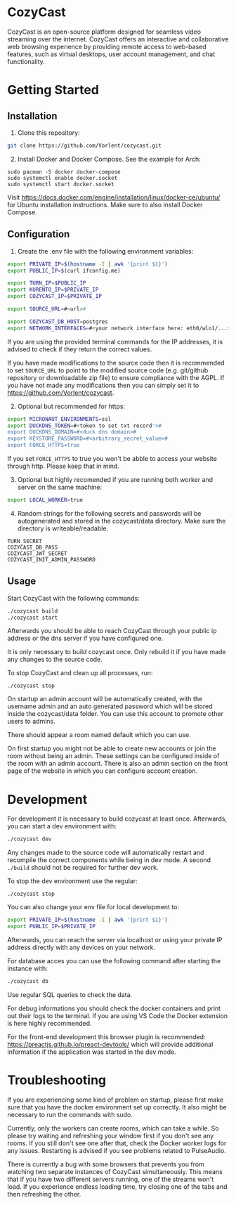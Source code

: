 # CozyCast

CozyCast is an open-source platform designed for seamless video streaming over the internet. CozyCast offers an interactive and collaborative web browsing experience by providing remote access to web-based features, such as virtual desktops, user account management, and chat functionality. 

# Getting Started


## Installation

1. Clone this repository:

``` bash
git clone https://github.com/Vorlent/cozycast.git
```

2. Install Docker and Docker Compose. See the example for Arch:

```
sudo pacman -S docker docker-compose
sudo systemctl enable docker.socket
sudo systemctl start docker.socket
```

Visit https://docs.docker.com/engine/installation/linux/docker-ce/ubuntu/ for Ubuntu installation instructions. Make sure to also install Docker Compose.

## Configuration

1. Create the .env file with the following environment variables:

```bash
export PRIVATE_IP=$(hostname -I | awk '{print $1}')
export PUBLIC_IP=$(curl ifconfig.me)

export TURN_IP=$PUBLIC_IP
export KURENTO_IP=$PRIVATE_IP
export COZYCAST_IP=$PRIVATE_IP

export SOURCE_URL=#<url>#

export COZYCAST_DB_HOST=postgres
export NETWORK_INTERFACES=#<your network interface here: eth0/wlo1/...>#
```
If you are using the provided terminal commands for the IP addresses, it is advised to check if they return the correct values.

If you have made modifications to the source code then it is recommended to set `SOURCE_URL` to point to the modified source code (e.g. git/github repository or downloadable zip file) to ensure compliance with the AGPL. If you have not made any modifications then you can simply set it to https://github.com/Vorlent/cozycast.

2. Optional but recommended for https:

``` bash
export MICRONAUT_ENVIRONMENTS=ssl
export DUCKDNS_TOKEN=#<token to set txt record'>#
export DUCKDNS_DOMAIN=#<duck dns domain>#
export KEYSTORE_PASSWORD=#<arbitrary_secret_value>#
export FORCE_HTTPS=true
```
If you set `FORCE_HTTPS` to true you won't be abble to access your website through http. Please keep that in mind.


3. Optional but highly recomended if you are running both worker and server on the same machine:

``` bash
export LOCAL_WORKER=true
```

4. Random strings for the following secrets and passwords will be autogenerated and stored in the cozycast/data directory. Make sure the directory is writeable/readable.
```
TURN_SECRET
COZYCAST_DB_PASS
COZYCAST_JWT_SECRET
COZYCAST_INIT_ADMIN_PASSWORD
```

## Usage

Start CozyCast with the following commands:

``` bash
./cozycast build
./cozycast start
```

Afterwards you should be able to reach CozyCast through your public ip address or the dns server if you have configured one.

It is only necessary to build cozycast once. Only rebuild it if you have made any changes to the source code.

To stop CozyCast and clean up all processes, run:
``` 
./cozycast stop
 ```

On startup an admin account will be automatically created, with the username admin and an auto generated password which will be stored inside the cozycast/data folder. You can use this account to promote other users to admins.

There should appear a room named default which you can use.

On first startup you might not be able to create new accounts or join the room without being an admin. These settings can be configured inside of the room with an admin account. There is also an admin section on the front page of the website in which you can configure account creation.

# Development

For development it is necessary to build cozycast at least once. Afterwards, you can start a dev environment with:

``` bash
./cozycast dev
```
Any changes made to the source code will automatically restart and recompile the correct components while being in dev mode. A second `./build` should not be required for further dev work.

To stop the dev environment use the regular:
``` 
./cozycast stop
 ```


You can also change your env file for local development to:
``` bash
export PRIVATE_IP=$(hostname -I | awk '{print $1}')
export PUBLIC_IP=$PRIVATE_IP
```

Afterwards, you can reach the server via localhost or using your private IP address directly with any devices on your network.

For database acces you can use the following command after starting the instance with:
```bash
./cozycast db
```
Use regular SQL queries to check the data.

For debug informations you should check the docker containers and print out their logs to the terminal. If you are using VS Code the Docker extension is here highly recommended.

For the front-end development this browser plugin is recommended:
https://preactjs.github.io/preact-devtools/ which will provide additional information if the application was started in the dev mode.

# Troubleshooting

If you are experiencing some kind of problem on startup, please first make sure that you have the docker environment set up correctly. It also might be necessary to run the commands with sudo.

Currently, only the workers can create rooms, which can take a while. So please try waiting and refreshing your window first if you don't see any rooms. If you still don't see one after that, check the Docker worker logs for any issues. Restarting is advised if you see problems related to PulseAudio.

There is currently a bug with some browsers that prevents you from watching two separate instances of CozyCast simultaneously. This means that if you have two different servers running, one of the streams won't load. If you experience endless loading time, try closing one of the tabs and then refreshing the other.